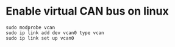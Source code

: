 # Enable virtual CAN bus on linux

```
sudo modprobe vcan
sudo ip link add dev vcan0 type vcan
sudo ip link set up vcan0
```